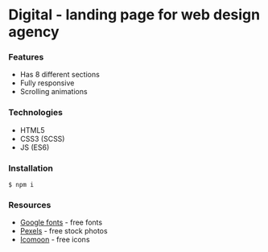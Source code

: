 # Digital - landing page for web design agency

### Features
- Has 8 different sections
- Fully responsive
- Scrolling animations

### Technologies
- HTML5
- CSS3 (SCSS)
- JS (ES6)

### Installation
`$ npm i`

### Resources
- [Google fonts](https://fonts.google.com/ "Google fonts") - free fonts
- [Pexels](https://www.pexels.com "Pexels") - free stock photos
- [Icomoon](https://icomoon.io/ "Icomoon") - free icons